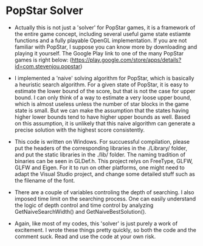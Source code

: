 # PopStar Solver
* Actually this is not just a 'solver' for PopStar games, it is a framework of the entire game concept, including several useful game state estiamte functions and a fully playable OpenGL implementation. If you are not familiar with PopStar, I suppose you can know more by downloading and playing it yourself. The Google Play link to one of the many PopStar games is right below:
(https://play.google.com/store/apps/details?id=com.stevenjou.popstar)

* I implemented a 'naive' solving algorithm for PopStar, which is basically a heuristic search algorithm. For a given state of PopStar, it is easy to estimate the lower bound of the score, but that is not the case for upper bound. I can only think of a way to estimate a very loose upper bound, which is almost useless unless the number of star blocks in the game state is small. But we can make the assumption that the states having higher lower bounds tend to have higher upper bounds as well. Based on this assumption, it is unlikely that this naive algorithm can generate a precise solution with the highest score consistently.

* This code is written on Windows. For succuessful compilation, please put the headers of the corresponding libraries in the ./Library/ folder, and put the static libraries in the ./lib/ folder. The naming tradition of binaries can be seen in GLDef.h. This project relys on FreeType, GLFW, GLFW and Eigen. For it to run on other platforms, one might need to adapt the Visual Studio project, and change some detailed stuff such as the filename of the font.

* There are a couple of variables controling the depth of searching. I also imposed time limit on the searching process. One can easily understand the logic of depth control and time control by analyzing GetNaiveSearchWidth() and GetNaiveBestSolution().

* Again, like most of my codes, this 'solver' is just purely a work of excitement. I wrote these things pretty quickly, so both the code and the comment suck. Read and use the code at your own risk.